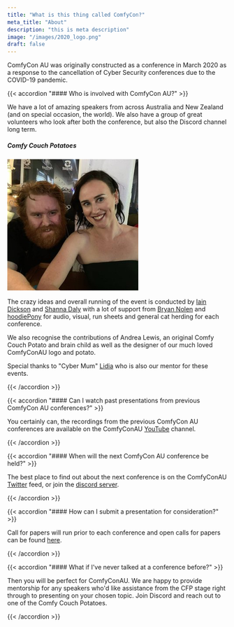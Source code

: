 ```yaml
---
title: "What is this thing called ComfyCon?"
meta_title: "About"
description: "this is meta description"
image: "/images/2020_logo.png"
draft: false
---
```


ComfyCon AU was originally constructed as a conference in March 2020 as a response to the cancellation of Cyber Security conferences due to the COVID-19 pandemic. 

{{< accordion "#### Who is involved with ComfyCon AU?" >}}

We have a lot of amazing speakers from across Australia and New Zealand (and on special occasion, the world). We also have a group of great volunteers who look after both the conference, but also the Discord channel long term. 

##### Comfy Couch Potatoes

![](comfy_couch_potatoes.jpeg)

The crazy ideas and overall running of the event is conducted by [Iain Dickson](https://twitter.com/wan0net) and [Shanna Daly](https://twitter.com/fancy_4n6) with a lot of support from [Bryan Nolen](https://twitter.com/BryanNolen) and [hoodiePony](https://twitter.com/hoodiePony) for audio, visual, run sheets and general cat herding for each conference.

We also recognise the contributions of Andrea Lewis, an original Comfy Couch Potato and brain child as well as the designer of our much loved ComfyConAU logo and potato.

Special thanks to "Cyber Mum" [Lidia](https://twitter.com/pink_tangent) who is also our mentor for these events.

{{< /accordion >}}

{{< accordion "#### Can I watch past presentations from previous ComfyCon AU conferences?" >}}

You certainly can, the recordings from the previous ComfyCon AU conferences are available on the ComfyConAU [YouTube](https://www.youtube.com/c/ComfyConAU) channel.

{{< /accordion >}}

{{< accordion "#### When will the next ComfyCon AU conference be held?" >}}

The best place to find out about the next conference is on the ComfyConAU [Twitter](https://twitter.com/comfyconau) feed, or join the [discord server](https://discord.gg/FCcbX866CN).

{{< /accordion >}}

{{< accordion "#### How can I submit a presentation for consideration?" >}}

Call for papers will run prior to each conference and open calls for papers can be found [here](/cfp/).

{{< /accordion >}}

{{< accordion "#### What if I've never talked at a conference before?" >}}

Then you will be perfect for ComfyConAU. We are happy to provide mentorship for any speakers who'd like assistance from the CFP stage right through to presenting on your chosen topic. Join Discord and reach out to one of the Comfy Couch Potatoes.

{{< /accordion >}}
